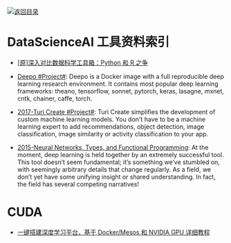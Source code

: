 [![返回目录](https://parg.co/UGo)](https://github.com/wxyyxc1992/Awesome-Links)

# DataScienceAI 工具资料索引

* [[原]深入对比数据科学工具箱：Python 和 R 之争](https://zhuanlan.zhihu.com/p/20885818)

* [Deepo #Project#](https://github.com/ufoym/deepo): Deepo is a Docker image with a full reproducible deep learning research environment. It contains most popular deep learning frameworks: theano, tensorflow, sonnet, pytorch, keras, lasagne, mxnet, cntk, chainer, caffe, torch.

* [2017-Turi Create #Project#](https://github.com/apple/turicreate): Turi Create simplifies the development of custom machine learning models. You don't have to be a machine learning expert to add recommendations, object detection, image classification, image similarity or activity classification to your app.

* [2015-Neural Networks, Types, and Functional Programming](http://colah.github.io/posts/2015-09-NN-Types-FP/): At the moment, deep learning is held together by an extremely successful tool. This tool doesn’t seem fundamental; it’s something we’ve stumbled on, with seemingly arbitrary details that change regularly. As a field, we don’t yet have some unifying insight or shared understanding. In fact, the field has several competing narratives!

# CUDA

* [一键搭建深度学习平台，基于 Docker/Mesos 和 NVIDIA GPU 详细教程](http://mp.weixin.qq.com/s?__biz=MzAwMDU1MTE1OQ==&mid=2653547942&idx=1&sn=6683987febfe0812a705d4c95409fd89&chksm=813a7c3eb64df5289ebb70bcf14fefe8ad248949350d6d861600c51d87a41dd06ba924f2f24c&mpshare=1&scene=23&srcid=11255sHzdnJUbz1UIMUW6fWW#rd)

